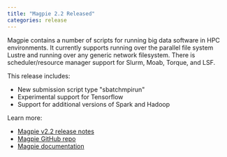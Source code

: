 ```yaml
---
title: "Magpie 2.2 Released"
categories: release
---
```


Magpie contains a number of scripts for running big data software in HPC environments. It currently supports running over the parallel file system Lustre and running over any generic network filesystem. There is scheduler/resource manager support for Slurm, Moab, Torque, and LSF.

This release includes:

- New submission script type "sbatchmpirun"
- Experimental support for Tensorflow
- Support for additional versions of Spark and Hadoop

Learn more:

- [Magpie v2.2 release notes](https://github.com/LLNL/magpie/releases/tag/2.2)
- [Magpie GitHub repo](https://github.com/LLNL/magpie)
- [Magpie documentation](https://github.com/LLNL/magpie/tree/master/doc)
